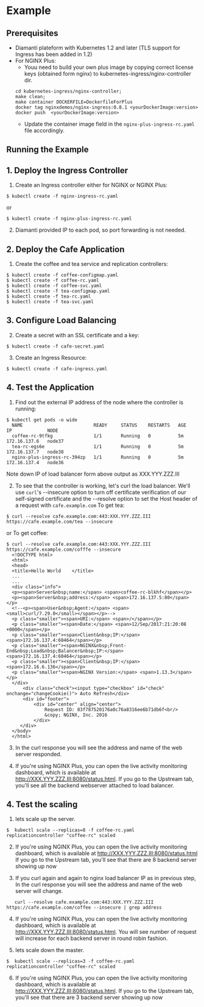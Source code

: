 # Example

## Prerequisites

* Diamanti plateform with Kubernetes 1.2 and later (TLS support for Ingress has been added in 1.2)
* For NGINX Plus:
  * Youu need to build your own plus image by copying correct license keys (obtained form nginx) to kubernetes-ingress/nginx-controller dir.
  ```
  cd kubernetes-ingress/nginx-controller;
  make clean;
  make container DOCKERFILE=DockerfileForPlus
  docker tag nginxdemos/nginx-ingress:0.8.1 <yourDockerImage:version>
  docker push  <yourDockerImage:version>
  ```
  * Update the container image field in the ```nginx-plus-ingress-rc.yaml``` file accordingly.


## Running the Example

## 1. Deploy the Ingress Controller

1. Create an Ingress controller either for NGINX or NGINX Plus:
  ```
  $ kubectl create -f nginx-ingress-rc.yaml
  ```
  or
  ```
  $ kubectl create -f nginx-plus-ingress-rc.yaml
  ```

2. Diamanti provided IP to each pod, so port forwarding is not needed.

## 2. Deploy the Cafe Application

1. Create the coffee and tea service and replication controllers:

  ```
  $ kubectl create -f coffee-configmap.yaml 
  $ kubectl create -f coffee-rc.yaml
  $ kubectl create -f coffee-svc.yaml
  $ kubectl create -f tea-configmap.yaml 
  $ kubectl create -f tea-rc.yaml
  $ kubectl create -f tea-svc.yaml
  ```

## 3. Configure Load Balancing

2. Create a secret with an SSL certificate and a key:
  ```
  $ kubectl create -f cafe-secret.yaml
  ```

3. Create an Ingress Resource:
  ```
  $ kubectl create -f cafe-ingress.yaml
  ```

## 4. Test the Application

1. Find out the external IP address of the node where the controller is running:
  ```
  $ kubectl get pods -o wide
    NAME                          READY     STATUS    RESTARTS   AGE       IP             NODE
    coffee-rc-9tfkg               1/1       Running   0          5m        172.16.137.6   node37
    tea-rc-egs6e                  1/1       Running   0          5m        172.16.137.7   node38
    nginx-plus-ingress-rc-394zp   1/1       Running   0          5m        172.16.137.4   node36
  ```
   Note down IP of load balancer form above output as XXX.YYY.ZZZ.III


2. To see that the controller is working, let's curl the load balancer.
We'll use ```curl```'s --insecure option to turn off certificate verification of our self-signed
certificate and the --resolve option to set the Host header of a request with ```cafe.example.com```
  To get tea:
  ```
  $ curl --resolve cafe.example.com:443:XXX.YYY.ZZZ.III https://cafe.example.com/tea --insecure
  ```
  or
  To get coffee:
  ```
  $ curl --resolve cafe.example.com:443:XXX.YYY.ZZZ.III https://cafe.example.com/cofffe --insecure
    <!DOCTYPE html>
    <html>
    <head>
    <title>Hello World    </title>
    ...
    ...
    <div class="info">
    <p><span>Server&nbsp;name:</span> <span>coffee-rc-blkhf</span></p>
    <p><span>Server&nbsp;address:</span> <span>172.16.137.5:80</span></p>
    <!--<p><span>User&nbsp;Agent:</span> <span><small>curl/7.29.0</small></span></p>-->
    <p class="smaller"><span>URI:</span> <span>/</span></p>
    <p class="smaller"><span>Date:</span> <span>12/Sep/2017:21:20:08 +0000</span></p>
    <p class="smaller"><span>Client&nbsp;IP:</span> <span>172.16.137.4:60464</span></p>
    <p class="smaller"><span>NGINX&nbsp;Front-End&nbsp;Load&nbsp;Balancer&nbsp;IP:</span> <span>172.16.137.4:60464</span></p>
    <p class="smaller"><span>Client&nbsp;IP:</span> <span>172.16.6.136</span></p>
    <p class="smaller"><span>NGINX Version:</span> <span>1.13.3</span></p>
    </div>
        <div class="check"><input type="checkbox" id="check" onchange="changeCookie()"> Auto Refresh</div>
        <div id="footer">
            <div id="center" align="center">
                Request ID: 83f787520176a0c76a8316ee6b71db6f<br/>
                &copy; NGINX, Inc. 2016
            </div>
       </div>
    </body>
    </html>

  ```
3. In the curl response you will see the address and name of the web server responded.

4. If you're using NGINX Plus, you can open the live activity monitoring dashboard, which is available at http://XXX.YYY.ZZZ.III:8080/status.html.  If you go to the Upstream tab, you'll see all the backend webserver attached to load balancer.



## 4. Test the scaling

1. lets scale up the server.
  ```
  $  kubectl scale --replicas=8 -f coffee-rc.yaml
  replicationcontroller "coffee-rc" scaled
  ```
2. If you're using NGINX Plus, you can open the live activity monitoring dashboard, which is available at http://XXX.YYY.ZZZ.III:8080/status.html
  If you go to the Upstream tab, you'll see that there are 8 backend server showing up now 

3. If you curl again and again to nginx load balancer IP as in previous step, In the curl response you will see the address and name of the web server will change.
```
   curl --resolve cafe.example.com:443:XXX.YYY.ZZZ.III https://cafe.example.com/coffee --insecure | grep address
```
4. If you're using NGINX Plus, you can open the live activity monitoring dashboard, which is available at http://XXX.YYY.ZZZ.III:8080/status.html. You will see number of request will increase for each backend server in round robin fashion.

5. lets scale down the master.
  ```
  $  kubectl scale --replicas=3 -f coffee-rc.yaml
  replicationcontroller "coffee-rc" scaled
  ```
6. If you're using NGINX Plus, you can open the live activity monitoring dashboard, which is available at http://XXX.YYY.ZZZ.III:8080/status.html.   If you go to the Upstream tab, you'll see that there are 3 backend server showing up now 
 